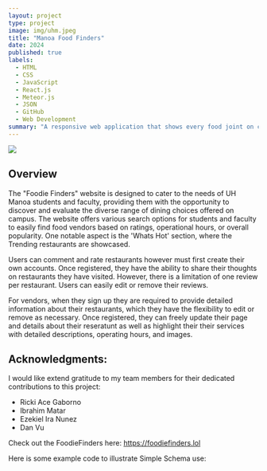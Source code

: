 ```yaml
---
layout: project
type: project
image: img/uhm.jpeg
title: "Manoa Food Finders"
date: 2024
published: true
labels:
  - HTML
  - CSS
  - JavaScript
  - React.js
  - Meteor.js
  - JSON
  - GitHub
  - Web Development
summary: "A responsive web application that shows every food joint on campus."
--- 
```


<img class="img-fluid" src="../img/toppick.jpeg">

## Overview 
The "Foodie Finders" website is designed to cater to the needs of UH Manoa students and faculty, providing them with the opportunity to discover and evaluate the diverse range of dining choices offered on campus. The website offers various search options for students and faculty to easily find food vendors based on ratings, operational hours, or overall popularity. One notable aspect is the 'Whats Hot' section, where the Trending restaurants are showcased.

Users can comment and rate restaurants however must first create their own accounts. Once registered, they have the ability to share their thoughts on restaurants they have visited. However, there is a limitation of one review per restaurant. Users can easily edit or remove their reviews.

For vendors, when they sign up they are required to provide detailed information about their restaurants, which they have the flexibility to edit or remove as necessary. Once registered, they can freely update their page and details about their reseratunt as well as highlight their their services with detailed descriptions, operating hours, and images. 

## Acknowledgments:
I would like extend gratitude to my team members for their dedicated contributions to this project:
- Ricki Ace Gaborno
- Ibrahim Matar
- Ezekiel Ira Nunez
- Dan Vu

Check out the FoodieFinders here: <a href="https://foodiefinders.lol">https://foodiefinders.lol</a>


Here is some example code to illustrate Simple Schema use:
<script src="https://gist.github.com/JJ17de/d3d8e927fa35508367986d7396a8eb0e.js"></script>

